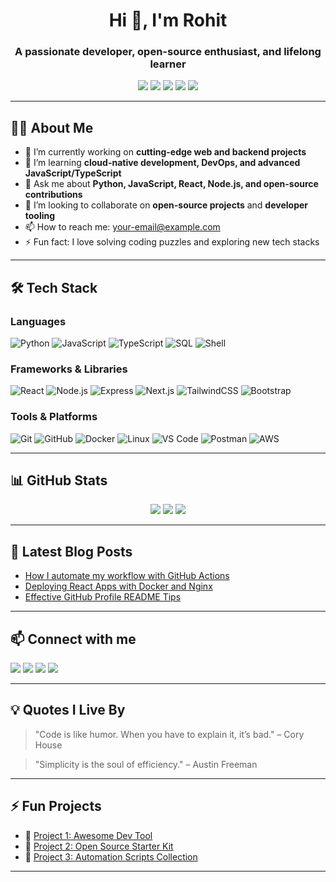 <!-- Profile README for rohit7nkuamr -->

<h1 align="center">Hi 👋, I'm Rohit</h1>
<h3 align="center">A passionate developer, open-source enthusiast, and lifelong learner</h3>

<p align="center">
  <img src="https://img.shields.io/badge/Code-Python-informational?style=flat&logo=python&logoColor=white&color=3776AB"/>
  <img src="https://img.shields.io/badge/Code-JavaScript-informational?style=flat&logo=javascript&logoColor=black&color=F7DF1E"/>
  <img src="https://img.shields.io/badge/Framework-React-informational?style=flat&logo=react&logoColor=white&color=61DAFB"/>
  <img src="https://img.shields.io/badge/Tools-Git-informational?style=flat&logo=git&logoColor=white&color=F05032"/>
  <img src="https://img.shields.io/badge/Editor-VSCode-informational?style=flat&logo=visualstudiocode&logoColor=white&color=007ACC"/>
</p>

---

## 👨‍💻 About Me

- 🔭 I’m currently working on **cutting-edge web and backend projects**
- 🌱 I’m learning **cloud-native development, DevOps, and advanced JavaScript/TypeScript**
- 💬 Ask me about **Python, JavaScript, React, Node.js, and open-source contributions**
- 🚀 I’m looking to collaborate on **open-source projects** and **developer tooling**
- 📫 How to reach me: [your-email@example.com](mailto:your-email@example.com)
- ⚡ Fun fact: I love solving coding puzzles and exploring new tech stacks

---

## 🛠️ Tech Stack

### Languages
![Python](https://img.shields.io/badge/-Python-3776AB?logo=python&logoColor=fff)
![JavaScript](https://img.shields.io/badge/-JavaScript-F7DF1E?logo=javascript&logoColor=000)
![TypeScript](https://img.shields.io/badge/-TypeScript-3178C6?logo=typescript&logoColor=fff)
![SQL](https://img.shields.io/badge/-SQL-4479A1?logo=postgresql&logoColor=fff)
![Shell](https://img.shields.io/badge/-Shell-4EAA25?logo=gnu-bash&logoColor=fff)

### Frameworks & Libraries
![React](https://img.shields.io/badge/-React-61DAFB?logo=react&logoColor=000)
![Node.js](https://img.shields.io/badge/-Node.js-339933?logo=node.js&logoColor=fff)
![Express](https://img.shields.io/badge/-Express-000?logo=express&logoColor=fff)
![Next.js](https://img.shields.io/badge/-Next.js-000?logo=next.js&logoColor=fff)
![TailwindCSS](https://img.shields.io/badge/-TailwindCSS-38B2AC?logo=tailwind-css&logoColor=fff)
![Bootstrap](https://img.shields.io/badge/-Bootstrap-563D7C?logo=bootstrap&logoColor=fff)

### Tools & Platforms
![Git](https://img.shields.io/badge/-Git-F05032?logo=git&logoColor=fff)
![GitHub](https://img.shields.io/badge/-GitHub-181717?logo=github&logoColor=fff)
![Docker](https://img.shields.io/badge/-Docker-2496ED?logo=docker&logoColor=fff)
![Linux](https://img.shields.io/badge/-Linux-FCC624?logo=linux&logoColor=000)
![VS Code](https://img.shields.io/badge/-VSCode-007ACC?logo=visual-studio-code&logoColor=fff)
![Postman](https://img.shields.io/badge/-Postman-FF6C37?logo=postman&logoColor=fff)
![AWS](https://img.shields.io/badge/-AWS-232F3E?logo=amazon-aws&logoColor=fff)

---

## 📊 GitHub Stats

<p align="center">
  <img src="https://github-readme-stats.vercel.app/api?username=rohit7nkuamr&show_icons=true&theme=radical"/>
  <img src="https://github-readme-streak-stats.herokuapp.com/?user=rohit7nkuamr&theme=radical"/>
  <img src="https://github-readme-stats.vercel.app/api/top-langs/?username=rohit7nkuamr&layout=compact&theme=radical"/>
</p>

---

## 📝 Latest Blog Posts
<!-- BLOG-POST-LIST:START -->
- [How I automate my workflow with GitHub Actions](#)
- [Deploying React Apps with Docker and Nginx](#)
- [Effective GitHub Profile README Tips](#)
<!-- BLOG-POST-LIST:END -->

---

## 📫 Connect with me

<p>
  <a href="mailto:your-email@example.com"><img src="https://img.shields.io/badge/Email-D14836?style=flat&logo=gmail&logoColor=white"/></a>
  <a href="https://www.linkedin.com/in/your-linkedin/" target="_blank"><img src="https://img.shields.io/badge/LinkedIn-0A66C2?style=flat&logo=linkedin&logoColor=white"/></a>
  <a href="https://twitter.com/your-twitter" target="_blank"><img src="https://img.shields.io/badge/Twitter-1DA1F2?style=flat&logo=twitter&logoColor=white"/></a>
  <a href="https://your-portfolio.com" target="_blank"><img src="https://img.shields.io/badge/Portfolio-000?style=flat&logo=firefox-browser&logoColor=white"/></a>
</p>

---

## 💡 Quotes I Live By

> "Code is like humor. When you have to explain it, it’s bad." – Cory House

> "Simplicity is the soul of efficiency." – Austin Freeman

---

## ⚡ Fun Projects

- 🔗 [Project 1: Awesome Dev Tool](#)
- 🔗 [Project 2: Open Source Starter Kit](#)
- 🔗 [Project 3: Automation Scripts Collection](#)

---

<!--
**rohit7nkuamr/rohit7nkuamr** is a ✨ special ✨ repository because its `README.md` (this file) appears on your GitHub profile.

You can customize this file further to show off your personality, skills, and projects!
-->
